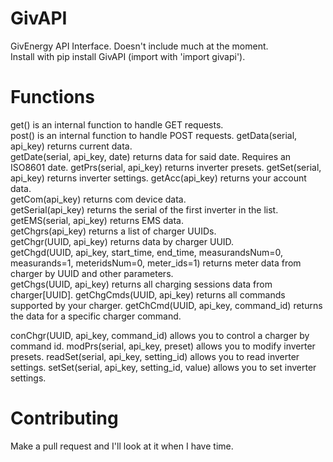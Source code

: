 # GivAPI
GivEnergy API Interface. Doesn't include much at the moment.  
Install with pip install GivAPI (import with 'import givapi').  

# Functions
get() is an internal function to handle GET requests.  
post() is an internal function to handle POST requests.
getData(serial, api_key) returns current data.  
getDate(serial, api_key, date) returns data for said date. Requires an ISO8601 date.
getPrs(serial, api_key) returns inverter presets.
getSet(serial, api_key) returns inverter settings.
getAcc(api_key) returns your account data.  
getCom(api_key) returns com device data.  
getSerial(api_key) returns the serial of the first inverter in the list.  
getEMS(serial, api_key) returns EMS data.  
getChgrs(api_key) returns a list of charger UUIDs.  
getChgr(UUID, api_key) returns data by charger UUID.  
getChgd(UUID, api_key, start_time, end_time, measurandsNum=0, measurands=1, meteridsNum=0, meter_ids=1) returns meter data from charger by UUID and other parameters.  
getChgs(UUID, api_key) returns all charging sessions data from charger[UUID].
getChgCmds(UUID, api_key) returns all commands supported by your charger.
getChCmd(UUID, api_key, command_id) returns the data for a specific charger command.

conChgr(UUID, api_key, command_id) allows you to control a charger by command id.
modPrs(serial, api_key, preset) allows you to modify inverter presets.
readSet(serial, api_key, setting_id) allows you to read inverter settings.
setSet(serial, api_key, setting_id, value) allows you to set inverter settings.

# Contributing
Make a pull request and I'll look at it when I have time.
